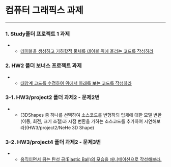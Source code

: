 # 컴퓨터 그래픽스 과제
---

### 1. Study폴더 프로젝트 1 과제 
- - [테이블을 생성하고 기하학적 물체를 테이블 위에 올리는 코드를 작성하라](Study)
### 2. HW2 폴더 보너스 프로젝트 과제 
- - [태양계 코드를 수정하여 위에서 아래를 보는 코드를 작성하라](HW2)
### 3-1. HW3/project2 폴더 과제2 - 문제2번 
- - [3DShapes 중 하나를 선택하여 소스코드를 변형하되 입체에 대한 모델 변환(이동, 회전, 크기 조절)과 시점 변환을 가하는 소스코드를 추가하여 시연해보라](HW3/project2/NeHe 3D Shape)
### 3-2. HW3/project4 폴더 과제2 - 문제3번 
- - [움직이면서 튀는 탄성 공(Elastic Ball)의 모습을 애니메이션으로 작성해보라.](HW3/project4/gravityBall)
